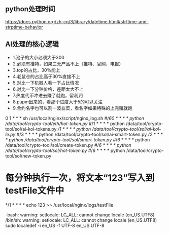 ## python处理时间

https://docs.python.org/zh-cn/3/library/datetime.html#strftime-and-strptime-behavior

## AI处理的核心逻辑

- 1.池子的大小必须大于300
- 2.必须有推特，如果三无产品不上（推特、官网、电报）
- 3.top的占比，30%能上
- 4.老鼠仓的占比高于30%直接不上
- 5.对比一下机器人看一下占比情况
- 6.对比一下分钟价格，差距太大不上
- 7.热度代币冲进去赚了就跑，留利润
- 8.pupm出来的，看那个进度大于5的可以关注
- 9.合约名字也可以割一波韭菜，看名字如果特殊的上完赚就跑

0 1 * * * sh /usr/local/nginx/script/nginx_log.sh
#*/60 * * * *  python /data/tool/crypto-tool/eth/hot-token.py
#*/1 * * * * python /data/tool/crypto-tool/sol/ai-kol-tokens.py
*/1 * * * * python /data/tool/crypto-tool/sol/ai-kol-le.py
#*/3 * * * * python /data/tool/crypto-tool/sol/ai-smart-token.py
*/2 * * * *  python /data/tool/crypto-tool/sol/smart-token.py
#*/6 * * * *  python /data/tool/crypto-tool/sol/create-token.py
#*/6 * * * *  python /data/tool/crypto-tool/sol/hot-token.py
#*/6 * * * *  python /data/tool/crypto-tool/sol/new-token.py

# 每分钟执行一次，将文本“123”写入到testFile文件中

*/1 * * * * echo 123 >> /usr/local/nginx/logs/testFile

-bash: warning: setlocale: LC_ALL: cannot change locale (en_US.UTF8)
/bin/sh: warning: setlocale: LC_ALL: cannot change locale (en_US.UTF8)
sudo localedef -i en_US -f UTF-8 en_US.UTF-8
